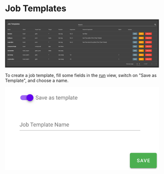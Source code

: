 # Job Templates 

![job_templates](../images/job_templates.png)

To create a job template, fill some fields in the [run](run.md) view, switch on "Save as Template", 
and choose a name.

![job_templates_save](../images/job_templates_save.png)
